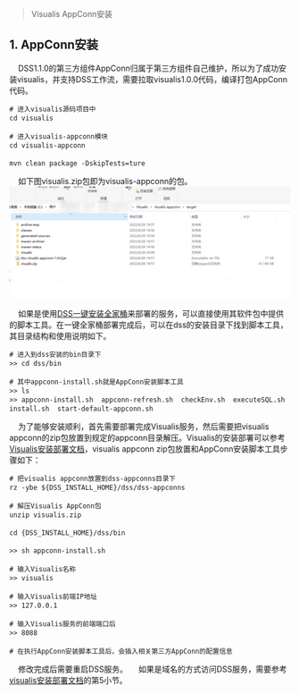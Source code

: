 > Visualis AppConn安装

## 1. AppConn安装
&nbsp;&nbsp;&nbsp;&nbsp;DSS1.1.0的第三方组件AppConn归属于第三方组件自己维护，所以为了成功安装visualis，并支持DSS工作流，需要拉取visualis1.0.0代码，编译打包AppConn代码。  
```shell
# 进入visualis源码项目中
cd visualis

# 进入visualis-appconn模块
cd visualis-appconn

mvn clean package -DskipTests=ture
```
&nbsp;&nbsp;&nbsp;&nbsp;如下图visualis.zip包即为visualis-appconn的包。
![](./../images/visualis_appconn.jpg)


&nbsp;&nbsp;&nbsp;&nbsp;如果是使用[DSS一键安装全家桶](https://github.com/WeBankFinTech/DataSphereStudio-Doc/blob/1.1.0/zh_CN/%E5%AE%89%E8%A3%85%E9%83%A8%E7%BD%B2/DSS%26Linkis%E4%B8%80%E9%94%AE%E9%83%A8%E7%BD%B2%E6%96%87%E6%A1%A3%E5%8D%95%E6%9C%BA%E7%89%88.md)来部署的服务，可以直接使用其软件包中提供的脚本工具。在一键全家桶部署完成后，可以在dss的安装目录下找到脚本工具，其目录结构和使用说明如下。
```shell
# 进入到dss安装的bin目录下
>> cd dss/bin

# 其中appconn-install.sh就是AppConn安装脚本工具
>> ls
>> appconn-install.sh  appconn-refresh.sh  checkEnv.sh  executeSQL.sh  install.sh  start-default-appconn.sh
```
&nbsp;&nbsp;&nbsp;&nbsp;为了能够安装顺利，首先需要部署完成Visualis服务，然后需要把visualis appconn的zip包放置到规定的appconn目录解压。Visualis的安装部署可以参考[Visualis安装部署文档](./Visualis_deploy_doc_cn.md)，visualis appconn zip包放置和AppConn安装脚本工具步骤如下：
```shell
# 把visualis appconn放置到dss-appconns目录下
rz -ybe ${DSS_INSTALL_HOME}/dss/dss-appconns

# 解压Visualis AppConn包
unzip visualis.zip

cd {DSS_INSTALL_HOME}/dss/bin

>> sh appconn-install.sh

# 输入Visualis名称
>> visualis

# 输入Visualis前端IP地址
>> 127.0.0.1

# 输入Visualis服务的前端端口后
>> 8088

# 在执行AppConn安装脚本工具后，会插入相关第三方AppConn的配置信息
```
&nbsp;&nbsp;&nbsp;&nbsp;修改完成后需要重启DSS服务。
&nbsp;&nbsp;&nbsp;&nbsp;如果是域名的方式访问DSS服务，需要参考[visualis安装部署文档](./Visualis_deploy_doc_cn.md)的第5小节。
